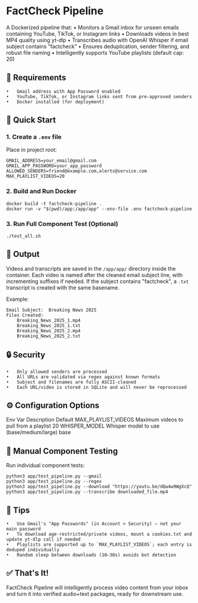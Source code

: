 #	FactCheck Pipeline

A Dockerized pipeline that:
	•	Monitors a Gmail inbox for unseen emails containing YouTube, TikTok, or Instagram links
	•	Downloads videos in best MP4 quality using yt-dlp
	•	Transcribes audio with OpenAI Whisper if email subject contains "factcheck"
	•	Ensures deduplication, sender filtering, and robust file naming
	•	Intelligently supports YouTube playlists (default cap: 20)

##	🧱	Requirements

	•	Gmail address with App Password enabled
	•	YouTube, TikTok, or Instagram links sent from pre-approved senders
	•	Docker installed (for deployment)

##	🚀	Quick Start

###	1.	Create a `.env` file

Place in project root:

	GMAIL_ADDRESS=your_email@gmail.com
	GMAIL_APP_PASSWORD=your_app_password
	ALLOWED_SENDERS=friend@example.com,alerts@service.com
	MAX_PLAYLIST_VIDEOS=20

###	2.	Build and Run Docker

	docker build -t factcheck-pipeline .
	docker run -v "$(pwd)/app:/app/app" --env-file .env factcheck-pipeline

###	3.	Run Full Component Test (Optional)

	./test_all.sh

##	📂	Output

Videos and transcripts are saved in the `/app/app/` directory inside the container.
Each video is named after the cleaned email subject line, with incrementing suffixes if needed.
If the subject contains "factcheck", a `.txt` transcript is created with the same basename.

Example:

	Email Subject:	Breaking News 2025
	Files Created:
		Breaking_News_2025_1.mp4
		Breaking_News_2025_1.txt
		Breaking_News_2025_2.mp4
		Breaking_News_2025_2.txt

##	🔒	Security

	•	Only allowed senders are processed
	•	All URLs are validated via regex against known formats
	•	Subject and filenames are fully ASCII-cleaned
	•	Each URL/video is stored in SQLite and will never be reprocessed

##	⚙️	Configuration Options

Env Var				Description						Default
MAX_PLAYLIST_VIDEOS	Maximum videos to pull from a playlist		20
WHISPER_MODEL		Whisper model to use (base/medium/large)	base

##	🧪	Manual Component Testing

Run individual component tests:

	python3 app/test_pipeline.py --gmail
	python3 app/test_pipeline.py --regex
	python3 app/test_pipeline.py --download "https://youtu.be/dQw4w9WgXcQ"
	python3 app/test_pipeline.py --transcribe downloaded_file.mp4

##	📌	Tips

	•	Use Gmail's "App Passwords" (in Account > Security) — not your main password
	•	To download age-restricted/private videos, mount a cookies.txt and update yt-dlp call if needed
	•	Playlists are supported up to `MAX_PLAYLIST_VIDEOS`; each entry is deduped individually
	•	Random sleep between downloads (10–30s) avoids bot detection

##	✅	That's It!

FactCheck Pipeline will intelligently process video content from your inbox and turn it into verified audio+text packages, ready for downstream use.


